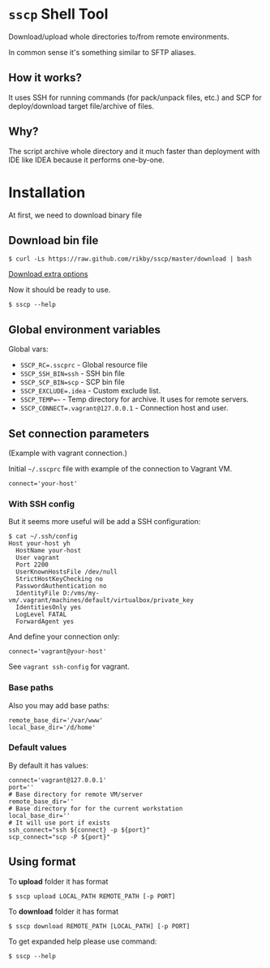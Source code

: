 # `sscp` Shell Tool
Download/upload whole directories to/from remote environments.

In common sense it's something similar to SFTP aliases.

## How it works?
It uses SSH for running commands (for pack/unpack files, etc.) and SCP for deploy/download target file/archive of files.

## Why?
The script archive whole directory and it much faster than deployment with IDE like IDEA because it performs one-by-one.

# Installation
At first, we need to download binary file
## Download bin file
```shell
$ curl -Ls https://raw.github.com/rikby/sscp/master/download | bash
```
[Download extra options](doc/download.md)

Now it should be ready to use.
```shell
$ sscp --help
```

## Global environment variables
Global vars:
- `SSCP_RC=.sscprc`     - Global resource file
- `SSCP_SSH_BIN=ssh`    - SSH bin file
- `SSCP_SCP_BIN=scp`    - SCP bin file
- `SSCP_EXCLUDE=.idea`  - Custom exclude list.
- `SSCP_TEMP=~`         - Temp directory for archive. It uses for remote servers.
- `SSCP_CONNECT=.vagrant@127.0.0.1`
                    - Connection host and user.

## Set connection parameters
(Example with vagrant connection.)

Initial `~/.sscprc` file with example of the connection to Vagrant VM.
```shell
connect='your-host'
```

### With SSH config
But it seems more useful will be add a SSH configuration:
```
$ cat ~/.ssh/config
Host your-host yh
  HostName your-host
  User vagrant
  Port 2200
  UserKnownHostsFile /dev/null
  StrictHostKeyChecking no
  PasswordAuthentication no
  IdentityFile D:/vms/my-vm/.vagrant/machines/default/virtualbox/private_key
  IdentitiesOnly yes
  LogLevel FATAL
  ForwardAgent yes
```
And define your connection only:
```shell
connect='vagrant@your-host'
```

See `vagrant ssh-config` for vagrant.

### Base paths
Also you may add base paths:
```shell
remote_base_dir='/var/www'
local_base_dir='/d/home'
```
### Default values
By default it has values:
```shell
connect='vagrant@127.0.0.1'
port=''
# Base directory for remote VM/server
remote_base_dir=''
# Base directory for for the current workstation
local_base_dir=''
# It will use port if exists
ssh_connect="ssh ${connect} -p ${port}"
scp_connect="scp -P ${port}"
```

## Using format
To **upload** folder it has format
```shell
$ sscp upload LOCAL_PATH REMOTE_PATH [-p PORT]
```
To **download** folder it has format
```shell
$ sscp download REMOTE_PATH [LOCAL_PATH] [-p PORT]
```
To get expanded help please use command:
```shell
$ sscp --help
```
